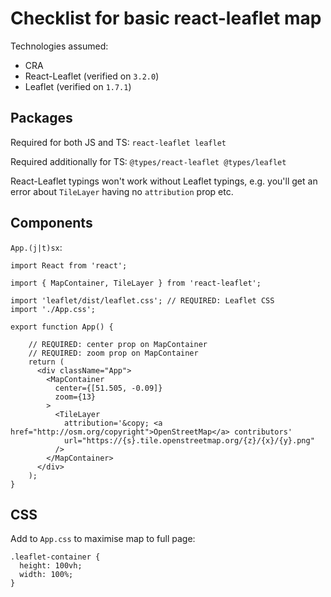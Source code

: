 # Checklist for basic react-leaflet map

Technologies assumed:
- CRA
- React-Leaflet (verified on `3.2.0`)
- Leaflet (verified on `1.7.1`)


## Packages

Required for both JS and TS:
`react-leaflet leaflet`

Required additionally for TS:
`@types/react-leaflet @types/leaflet`

React-Leaflet typings won't work without Leaflet typings, e.g. you'll get an error about `TileLayer` having no `attribution` prop etc.

## Components
`App.(j|t)sx`:
```
import React from 'react';

import { MapContainer, TileLayer } from 'react-leaflet';

import 'leaflet/dist/leaflet.css'; // REQUIRED: Leaflet CSS
import './App.css';

export function App() {

    // REQUIRED: center prop on MapContainer
    // REQUIRED: zoom prop on MapContainer
    return (
      <div className="App">
        <MapContainer
          center={[51.505, -0.09]}
          zoom={13}
        >
          <TileLayer
            attribution='&copy; <a href="http://osm.org/copyright">OpenStreetMap</a> contributors'
            url="https://{s}.tile.openstreetmap.org/{z}/{x}/{y}.png"
          />
        </MapContainer>
      </div>
    );
}
```

## CSS

Add to `App.css` to maximise map to full page:
```
.leaflet-container {
  height: 100vh;
  width: 100%;
}
```
